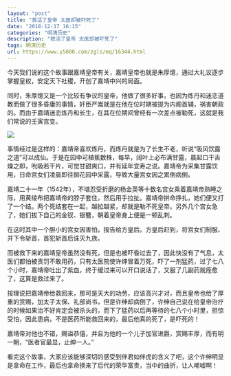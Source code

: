 ```yaml
---
layout: "post"
title: "救活了皇帝 太医却被吓死了"
date: "2018-12-17 16:15"
categories: "明清历史"
description: "救活了皇帝 太医却被吓死了"
tags: 明清历史
url: https://www.y5000.com/zgls/mq/16344.html
---
```






今天我们说的这个故事跟嘉靖皇帝有关，嘉靖皇帝也就是朱厚熜，通过大礼议逐步掌握皇权，安定天下社稷，开创了嘉靖中兴的局面。

同时，朱厚熜又是一个比较有争议的皇帝，他做了很多好事，也因为炼丹和迷恋道教而做了很多昏庸的事情，奸臣严嵩就是在他在位时期被提为内阁首辅，祸害朝政的。而由于嘉靖迷恋炼丹和长生，在其在位期间曾经有一次差点被勒死，这就是我们常说的壬寅宫变。

![](https://img.y5000.com/uploads/allimg/170308/1H22145F-0.jpg)

事情经过是这样的：嘉靖帝喜欢炼丹，而炼丹就是为了长生不老，听说“吸风饮露之道”可以成仙。于是在园中可植蕉数株，每早，阔叶上必布满甘露，晨起口干舌燥之即，吮吸若干片，可觉甘甜爽口，并有延年宜寿之说。嘉靖帝为采集甘露饮用，日命宫女们凌晨即往御花园中采露，导致大量宫女因之累倒病倒。

嘉靖二十一年（1542年），不堪忍受折磨的杨金英等十数名宫女乘着嘉靖帝熟睡之际，用黄绫布把嘉靖帝的脖子套住，然后用手拉扯。嘉靖帝拼命挣扎，她们便又打了一个结。两个死结套在一起，越拉越紧，却就是勒不死皇帝。另外几个宫女急了，她们拔下自己的金钗、银簪，朝着皇帝身上便是一顿乱刺。

在这时其中一个胆小的宫女因害怕，报告给方皇后。方皇后赶到，将宫女们制服、并下令斩首，首犯斩首后诛灭九族。

而被救下来的嘉靖皇帝虽然没有死，但是也被吓昏过去了，因此快没有了气息，太医们都怕被责罚不敢用药，只有太医院使许绅冒着万死，吓了一剂猛药，过了七八个小时，嘉靖帝吐出了紫血，终于缓过来可以开口说话了，又服了几副药就痊愈了，这算是救过来了。

按理说把嘉靖帝给救回来，那可是天大的功劳，应该高兴才对，而且皇帝也给了厚重的赏赐，加太子太保、礼部尚书，但是许绅却病倒了，许绅自己说在给皇帝治疗的时候如果治不好肯定会被杀头的，而下了猛药以后再等待的七八个小时里，担惊受怕，因此患病，不是医药所能救回来的，最后他真的死了，是吓死的！

嘉靖帝对他也不错，赐谥恭僖，并且为他的一个儿子加官进爵，赏赐丰厚，而有明一朝，“医者官最显，止绅一人。”

看完这个故事，大家应该能够深切的感受到伴君如伴虎的含义了吧，这个许绅明显是拿命在工作，最后也拿命换来了后代的荣华富贵，当中的曲折，让人唏嘘啊！
